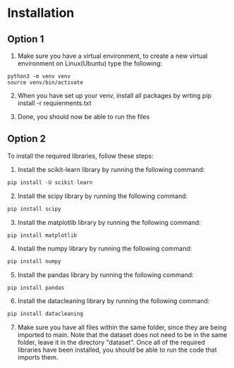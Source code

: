 # Installation

## Option 1
1. Make sure you have a virtual environment, to create a new virtual environment on Linux(Ubuntu) type the following:
```
python3 -m venv venv
source venv/bin/activate
```
2. When you have set up your venv, install all packages by wrting pip install -r requierments.txt

3. Done, you should now be able to run the files

## Option 2
To install the required libraries, follow these steps:

1. Install the scikit-learn library by running the following command:
```py
pip install -U scikit-learn
```

2. Install the scipy library by running the following command:
```py
pip install scipy
```

3. Install the matplotlib library by running the following command:
```py
pip install matplotlib
```

4. Install the numpy library by running the following command:
```py
pip install numpy
```

5. Install the pandas library by running the following command:
```
pip install pandas
```

6. Install the datacleaning library by running the following command:
```py
pip install datacleaning
```

7. Make sure you have all files within the same folder, since they are being imported to main. Note that the dataset does not need to be in the same folder, leave it in the directory "dataset".
Once all of the required libraries have been installed, you should be able to run the code that imports them.